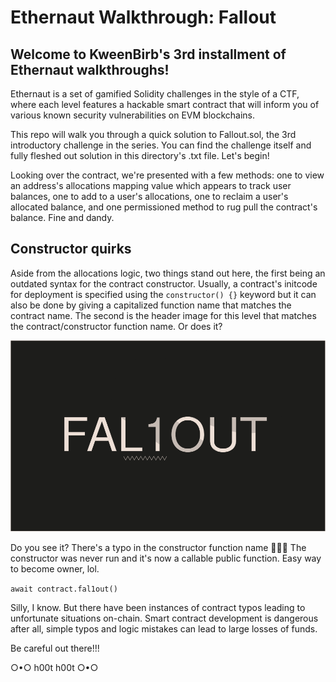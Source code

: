 # Ethernaut Walkthrough: Fallout
## Welcome to KweenBirb's 3rd installment of Ethernaut walkthroughs! 

Ethernaut is a set of gamified Solidity challenges in the style of a CTF, where each level features a hackable smart contract that will inform you of various known security vulnerabilities on EVM blockchains.

This repo will walk you through a quick solution to Fallout.sol, the 3rd introductory challenge in the series. You can find the challenge itself and fully fleshed out solution in this directory's .txt file. Let's begin!

Looking over the contract, we're presented with a few methods: one to view an address's allocations mapping value which appears to track user balances, one to add to a user's allocations, one to reclaim a user's allocated balance, and one permissioned method to rug pull the contract's balance. Fine and dandy.

## Constructor quirks

Aside from the allocations logic, two things stand out here, the first being an outdated syntax for the contract constructor. Usually, a contract's initcode for deployment is specified using the ```constructor() {}``` keyword but it can also be done by giving a capitalized function name that matches the contract name. The second is the header image for this level that matches the contract/constructor function name. Or does it?

![image](fal1out.svg)

Do you see it? There's a typo in the constructor function name 🤦🤦🤦 The constructor was never run and it's now a callable public function. Easy way to become owner, lol.

```await contract.fal1out()```

Silly, I know. But there have been instances of contract typos leading to unfortunate situations on-chain. Smart contract development is dangerous after all, simple typos and logic mistakes can lead to large losses of funds.

Be careful out there!!!

○•○ h00t h00t ○•○